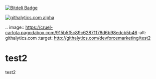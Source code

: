 [![Bitdeli Badge](https://d2weczhvl823v0.cloudfront.net/devforcemarketing/test2/trend.png)](https://bitdeli.com/free "Bitdeli Badge")



[![githalytics.com alpha](https://cruel-carlota.pagodabox.com/915b5f5c89c62871178d6b98edcb5b46 "githalytics.com")](http://githalytics.com/devforcemarketing/test2)


.. image:: https://cruel-carlota.pagodabox.com/915b5f5c89c62871178d6b98edcb5b46
    :alt: githalytics.com
    :target: http://githalytics.com/devforcemarketing/test2






test2
=====

test2
